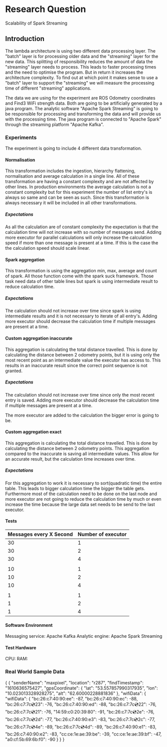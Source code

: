 # Research Question

Scalability of Spark Streaming

## Introduction

The lambda architecture is using two different data processing layer. The "batch" layer is for processing older data and the "streaming" layer for the new data. This splitting of responsibility reduces the amount of data the "streaming" layer needs to process. This leads to faster processing times and the need to optimise the program.
But in return it increases the architecture complexity. To find out at which point it makes sense to use a "batch" layer to support the "streaming" we will measure the processing time of different "streaming" applications.

The data we are using for the experiment are ROS Odometry coordinates and Find3 WiFi strength data. Both are going to be artificially generated by a java program. The analytic software "Apache Spark Streaming" is going to be responsible for processing and transforming the data and will provide us with the processing time. The java program is connected to "Apache Spark" through the streaming platform "Apache Kafka".

###  Experiments

The experiment is going to include 4 different data transformation.

#### Normalisation

This transformation includes the ingestion, hierarchy flattening, normalisation and average calculation in a single line. All of these transformation are having a constant complexity and are not affected by other lines. In production environments the average calculation is not a constant complexity but for this experiment the number of list entry's is always so same and can be seen as such.
Since this transformation is always necessary it will be included in all other transformations.

##### Expectations

As all the calculation are of constant complexity the expectation is that the calculation time will not increase with so number of messages send. Adding more executor for parallel calculations will only increase the calculation speed if more than one message is present at a time. If this is the case the the calculation speed should scale linear.

#### Spark aggregation

This transformation is using the aggregation min, max, average and count of spark. All those function come with the spark suck framework. Those task need data of other table lines but spark is using intermediate result to reduce calculation time.

##### Expectations

The calculation should not increase over time since spark is using intermediate results and it is not necessary to iterate of all entry's. Adding more executor should decrease the calculation time if multiple messages are present at a time.

#### Custom aggregation inaccurate 

This aggregation is calculating the total distance travelled. This is done by calculating the distance between 2 odometry points, but it is using only the most recent point as an intermediate value the executor has access to. This results in an inaccurate result since the correct point sequence is not granted.

##### Expectations

The calculation should not increase over time since only the most recent entry is saved. Adding more executor should decrease the calculation time if multiple messages are present at a time.

The more executor are added to the calculation the bigger error is going to be.

#### Custom aggregation exact

This aggregation is calculating the total distance travelled. This is done by calculating the distance between 2 odometry points. This aggregation compared to the inaccurate is saving all intermediate values. This allow for an accurate result, but the calculation time increases over time. 

##### Expectations

For this aggregation to work it is necessary to sort(quadratic time) the entire table. This leads to bigger calculation time the bigger the table gets. Furthermore most of the calculation need to be done on the last node and more executor are not going to reduce the calculation time by much or even increase the time because the large data set needs to be send to the last executor.

#### Tests

| Messages every X Second | Number of executor |
|-------------------------|--------------------|
| 30                      | 1                  |
| 30                      | 2                  |
| 30                      | 4                  |
|                         |                    |
| 10                      | 1                  |
| 10                      | 2                  |
| 10                      | 4                  |
|                         |                    |
| 1                       | 1                  |
| 1                       | 2                  |
| 1                       | 4                  |

#### Software Environment

Messaging service: Apache Kafka
Analytic engine: Apache Spark Streaming

#### Test Hardware

CPU:
RAM:

### Real World Sample Data
{
    {
        "senderName": "maxpixel",
        "location": "r287",
        "findTimestamp": "1610636575427",
        "gpsCoordinate": {
        "lat": "53.557857990317935",
        "lon": "10.023013328928275",
        "alt": "62.60000228881836"
    },
    "wifiData": {
        "wifiData": {
            "bc:26:c7:40:90:ee": -87,
            "bc:26:c7:40:90:ec": -88,
            "bc:26:c7:7c:cd:23": -76,
            "bc:26:c7:40:90:ed": -88,
            "bc:26:c7:7c:cd:22": -76,
            "bc:26:c7:7c:cd:21": -76,
            "14:59:c0:20:39:80": -91,
            "bc:26:c7:7c:cd:2e": -76,
            "bc:26:c7:7c:cd:2d": -77,
            "bc:26:c7:40:90:e3": -83,
            "bc:26:c7:7c:cd:2c": -77,
            "bc:26:c7:7c:cd:4e": -89,
            "bc:26:c7:7c:cd:4d": -89,
            "bc:26:c7:40:90:e1": -83,
            "bc:26:c7:40:90:e2": -83,
            "cc:ce:1e:ae:39:be": -39,
            "cc:ce:1e:ae:39:bf": -47,
            "a0:cf:5b:69:6b:f0": -90
        }
    }
}